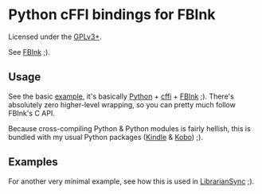 # Python cFFI bindings for FBInk

Licensed under the [GPLv3+](/LICENSE).

See [FBInk](https://github.com/NiLuJe/FBInk) ;).

## Usage

See the basic [example](/hello.py), it's basically [Python](https://www.python.org/) + [cffi](https://cffi.readthedocs.io/en/latest/using.html) + [FBInk](https://github.com/NiLuJe/FBInk/blob/master/fbink.h) ;).
There's absolutely zero higher-level wrapping, so you can pretty much follow FBInk's C API.

Because cross-compiling Python & Python modules is fairly hellish, this is bundled with my usual Python packages ([Kindle](https://www.mobileread.com/forums/showthread.php?t=225030) & [Kobo](https://www.mobileread.com/forums/showthread.php?t=254214)) ;).

## Examples

For another very minimal example, see how this is used in [LibrarianSync](https://github.com/NiLuJe/librariansync/blob/master/librariansync/kindle_logging.py) ;).
